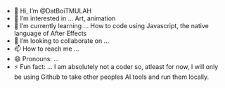- 👋 Hi, I’m @DatBoiTMULAH
- 👀 I’m interested in ... Art, animation 
- 🌱 I’m currently learning ... How to code using Javascript, the native language of After Effects
- 💞️ I’m looking to collaborate on ...
- 📫 How to reach me ...
- 😄 Pronouns: ...
- ⚡ Fun fact: ... I am absolutely not a coder so, atleast for now, I will only be using Github to take other peoples AI tools and run them locally. 

<!---
DatBoiTMULAH/DatBoiTMULAH is a ✨ special ✨ repository because its `README.md` (this file) appears on your GitHub profile.
You can click the Preview link to take a look at your changes.
--->
